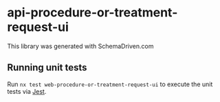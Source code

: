 
# api-procedure-or-treatment-request-ui

This library was generated with SchemaDriven.com

## Running unit tests

Run `nx test web-procedure-or-treatment-request-ui` to execute the unit tests via [Jest](https://jestjs.io).

